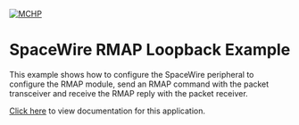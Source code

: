 [![MCHP](https://raw.githubusercontent.com/wiki/Microchip-MPLAB-Harmony/Microchip-MPLAB-Harmony.github.io/images/microchip_logo.png)](https://www.microchip.com)

# SpaceWire RMAP Loopback Example

This example shows how to configure the SpaceWire peripheral to configure the RMAP module, send an RMAP command with the packet transceiver and receive the RMAP reply with the packet receiver.

[Click here](https://onlinedocs.microchip.com/v2/keyword-lookup?keyword=AEROSPACE_APPS_SAM_RH707_SPW_RMAP_LOOPBACK&redirect=true) to view documentation for this application.
